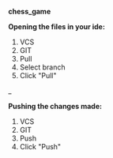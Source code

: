**chess_game**

**Opening the files in your ide:**
 1) VCS
 2) GIT
 3) Pull
 4) Select branch
 5) Click "Pull"
 
 _
     
**Pushing the changes made:**
 1) VCS
 2) GIT
 3) Push
 4) Click "Push"
 
